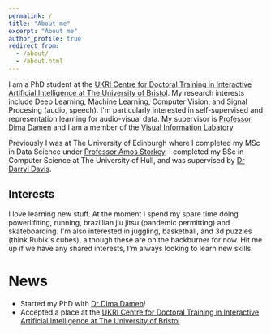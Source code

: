 ```yaml
---
permalink: /
title: "About me"
excerpt: "About me"
author_profile: true
redirect_from: 
  - /about/
  - /about.html
---
```


I am a PhD student at the [UKRI Centre for Doctoral Training in Interactive Artificial Intelligence at The University of Bristol](http://www.bristol.ac.uk/study/postgraduate/2020/doctoral/phd-interactive-artificial-intelligence/). My research interests include Deep Learning, Machine Learning, Computer Vision, and Signal Procesing (audio, speech). I'm particularly interested in self-supervised and representation learning for audio-visual data. My supervisor is [Professor Dima Damen](http://people.cs.bris.ac.uk/~damen/) and I am a member of the [Visual Information Labatory](https://vilab.blogs.bristol.ac.uk/)

Previously I was at The University of Edinburgh where I completed my MSc in Data Science under [Professor Amos Storkey](https://homepages.inf.ed.ac.uk/amos/). I completed my BSc in Computer Science at The University of Hull, and was supervised by [Dr Darryl Davis](https://www.hull.ac.uk/staff-directory/darryl-davis).

## Interests
I love learning new stuff. At the moment I spend my spare time doing powerlifiting, running, brazillian jiu jitsu (pandemic permitting) and skateboarding. I'm also interested in juggling, basketball, and 3d puzzles (think Rubik's cubes), although these are on the backburner for now. Hit me up if we have any shared interests, I'm always looking to learn new skills. 


# News

* Started my PhD with [Dr Dima Damen](http://people.cs.bris.ac.uk/~damen/)!
* Accepted a place at the [UKRI Centre for Doctoral Training in Interactive Artificial Intelligence at The University of Bristol](http://www.bristol.ac.uk/study/postgraduate/2020/doctoral/phd-interactive-artificial-intelligence/)



